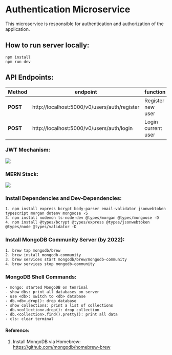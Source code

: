 # Authentication Microservice

This microservice is responsible for authentication and authorization of the application.

## How to run server locally:

```
npm install
npm run dev
```

## API Endpoints:

| **Method** | **endpoint**                                 | **function**       |
| ---------- | -------------------------------------------- | ------------------ |
| **POST**   | http://localhost:5000/v0/users/auth/register | Register new user  |
| **POST**   | http://localhost:5000/v0/users/auth/login    | Login current user |

### JWT Mechanism:

<image src="../public/jwt.png">

### MERN Stack:

<image src="../public/mern.png">

### Install Dependencies and Dev-Dependencies:

```
1. npm install express bcrypt body-parser email-validator jsonwebtoken typescript morgan dotenv mongoose -S
3. npm install nodemon ts-node-dev @types/morgan @types/mongoose -D
4. npm install @types/bcrypt @types/express @types/jsonwebtoken @types/node @types/validator -D
```

### Install MongoDB Community Server (by 2022):

```
1. brew tap mongodb/brew
2. brew install mongodb-community
3. brew services start mongodb/brew/mongodb-community
4. brew services stop mongodb-community
```

### MongoDB Shell Commands:

```
- mongo: started MongoDB on temrinal
- show dbs: print all databases on server
- use <db>: switch to <db> database
- db.<db>.drop(): drop database
- show collections: print a list of collections
- db.<collection>.drop(): drop collection
- db.<collection>.find().pretty(): print all data
- cls: clear terminal
```

#### Reference:

1. Install MongoDB via Homebrew: https://github.com/mongodb/homebrew-brew
